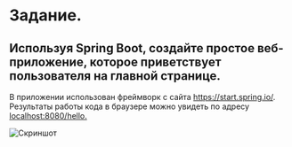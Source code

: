 # Задание. 
## Используя Spring Boot, создайте простое веб-приложение, которое приветствует пользователя на главной странице.
В приложении использован фреймворк с сайта https://start.spring.io/. Результаты работы кода в браузере можно увидеть по адресу <localhost:8080/hello.>

![Скриншот](https://github.com/Svetlana00713/JS_HW2.git/JS_HW2/demo/img/Снимок.GIF)